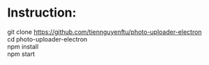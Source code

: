# Instruction:
git clone https://github.com/tiennguyenftu/photo-uploader-electron <br>
cd photo-uploader-electron <br>
npm install <br>
npm start <br>
